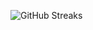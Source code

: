 ![GitHub Streaks](https://github-streaks-mqc9.onrender.com/streak/happilli/image?theme=midnight&cache_bust=1743259719&lang=ja)
